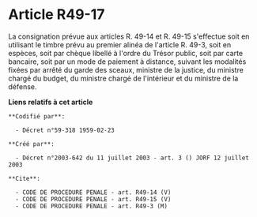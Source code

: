 # Article R49-17

La consignation prévue aux articles R. 49-14 et R. 49-15 s'effectue soit en utilisant le timbre prévu au premier alinéa de
l'article R. 49-3, soit en espèces, soit par chèque libellé à l'ordre du Trésor public, soit par carte bancaire, soit par un
mode de paiement à distance, suivant les modalités fixées par arrêté du garde des sceaux, ministre de la justice, du ministre
chargé du budget, du ministre chargé de l'intérieur et du ministre de la défense.

**Liens relatifs à cet article**

	**Codifié par**:

	  - Décret n°59-318 1959-02-23

	**Créé par**:

	  - Décret n°2003-642 du 11 juillet 2003 - art. 3 () JORF 12 juillet 2003

	**Cite**:

	  - CODE DE PROCEDURE PENALE - art. R49-14 (V)
	  - CODE DE PROCEDURE PENALE - art. R49-15 (V)
	  - CODE DE PROCEDURE PENALE - art. R49-3 (M)
